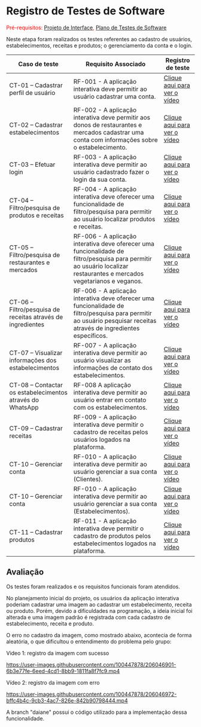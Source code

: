 # Registro de Testes de Software

<span style="color:red">Pré-requisitos: <a href="https://github.com/ICEI-PUC-Minas-PMV-ADS/pmv-ads-2022-2-e2-proj-int-t3-mundo-veg/blob/main/docs/04-Projeto%20de%20Interface.md"> Projeto de Interface</a>, <a href="https://github.com/ICEI-PUC-Minas-PMV-ADS/pmv-ads-2022-2-e2-proj-int-t3-mundo-veg/blob/main/docs/08-Plano%20de%20Testes%20de%20Software.md"> Plano de Testes de Software</a></span>

Neste etapa foram realizados os testes referentes ao cadastro de usuários, estabelecimentos, receitas e produtos; o gerenciamento da conta e o login. 

|Caso de teste    | Requisito Associado  | Registro de teste |
|------|-----------------------------------------|----|
|CT-01 – Cadastrar perfil de usuário| RF-001 - A aplicação interativa deve permitir ao usuário cadastrar uma conta. | <a href="https://user-images.githubusercontent.com/100734910/206000402-ba8155aa-f1f0-47ba-81a9-13f520223b4d.mp4">Clique aqui para ver o vídeo</a>  | 
|CT-02 – Cadastrar estabelecimentos| RF-002 - A aplicação interativa deve permitir aos donos de restaurantes e mercados cadastrar uma conta com informações sobre o estabelecimento. | <a href="https://user-images.githubusercontent.com/100734910/206016766-f870c2c2-16d9-4769-a8af-64a109e4e106.mp4">Clique aqui para ver o vídeo</a>  | 
|CT-03 – Efetuar login| RF-003 - A aplicação interativa deve permitir ao usuário cadastrado fazer o login da sua conta.  | <a href="https://user-images.githubusercontent.com/100734910/206018553-6934b395-ba5d-4fa9-9d58-417e1ea5d402.mp4">Clique aqui para ver o vídeo</a>  |
|CT-04 – Filtro/pesquisa de produtos e receitas| RF-004 - A aplicação interativa deve oferecer uma funcionalidade de filtro/pesquisa para permitir ao usuário localizar produtos e receitas.  | <a href="https://user-images.githubusercontent.com/98122346/199348281-acf92c2c-95e9-4f18-851e-bedc25423694.mp4">Clique aqui para ver o vídeo</a>|
|CT-05 – Filtro/pesquisa de restaurantes e mercados| RF-006 - A aplicação interativa deve oferecer uma funcionalidade de filtro/pesquisa para permitir ao usuário localizar restaurantes e mercados vegetarianos e veganos. | <a href="https://user-images.githubusercontent.com/100447878/204158538-f1285cfb-fc18-47ea-a675-71d1312d4d0d.mp4">Clique aqui para ver o vídeo</a>|
|CT-06 – Filtro/pesquisa de receitas através de ingredientes| RF-006 - A aplicação interativa deve oferecer uma funcionalidade de filtro/pesquisa para permitir ao usuário pesquisar receitas através de ingredientes específicos.  | <a href="https://user-images.githubusercontent.com/98122346/199348593-ba6758cc-486d-4c89-b9d9-2df0eaf71714.mp4">Clique aqui para ver o vídeo</a>|
|CT-07 – Visualizar informações dos estabelecimentos| RF-007 - A aplicação interativa deve permitir ao usuário visualizar as informações de contato dos estabelecimentos.  | <a href="https://user-images.githubusercontent.com/98122346/199348993-afbeb930-f98a-47bf-9744-e5fdf01fba5b.mp4">Clique aqui para ver o vídeo</a>|
|CT-08 – Contactar os estabelecimentos através do WhatsApp| RF-008 A aplicação interativa deve permitir ao usuário entrar em contato com os estabelecimentos.  | <a href="https://user-images.githubusercontent.com/98122346/203175409-3e5b2815-6f7f-450f-8986-3908ca8f14a1.mp4">Clique aqui para ver o vídeo</a>|
|CT-09 – Cadastrar receitas| RF-009 - A aplicação interativa deve permitir o cadastro de receitas pelos usuários logados na plataforma.  | <a href="https://user-images.githubusercontent.com/98122346/198107555-ad93774e-e4c9-4ebb-bd0a-60145d80a0c6.mp4">Clique aqui para ver o vídeo</a>  |
|CT-10 – Gerenciar conta| RF-010 - A aplicação interativa deve permitir ao usuário gerenciar a sua conta (Clientes). | <a href="https://user-images.githubusercontent.com/100447878/197886116-b7bb9a6a-93fb-4cf3-9218-afa99e5b18ca.mp4">Clique aqui para ver o vídeo</a>  |
|CT-10 – Gerenciar conta| RF-010 - A aplicação interativa deve permitir ao usuário gerenciar a sua conta (Estabelecimentos). | <a href="https://user-images.githubusercontent.com/100447878/204158228-85e7436c-d443-4309-b5d8-07a0edf33ae3.mp4">Clique aqui para ver o vídeo</a> |
|CT-11 – Cadastrar produtos| RF-011 - A aplicação interativa deve permitir o cadastro de produtos pelos estabelecimentos logados na plataforma. | <a href="https://user-images.githubusercontent.com/98122346/198107825-8908ebca-0686-4a1d-a1b6-f2694ea31e05.mp4">Clique aqui para ver o vídeo</a>  |


## Avaliação

Os testes foram realizados e os requisitos funcionais foram atendidos.

No planejamento inicial do projeto, os usuários da aplicação interativa poderiam cadastrar uma imagem ao cadastrar um estabelecimento, receita ou produto. Porém, devido a dificuldades na programação, a ideia inicial foi alterada e uma imagem padrão é registrada com cada cadastro de estabelecimento, receita e produto.

O erro no cadastro da imagem, como mostrado abaixo, acontecia de forma aleatória, o que dificultou o entendimento do problema pelo grupo:

Video 1: registro da imagem com sucesso

https://user-images.githubusercontent.com/100447878/206046901-6b3e77fe-6eed-4cd1-8bb9-1811fa8f7fc9.mp4

Vídeo 2: registro da imagem com erro

https://user-images.githubusercontent.com/100447878/206046972-bffc4b4c-9cb3-4ac7-826e-842b90798444.mp4

A branch "daiane" possui o código utilizado para a implementação dessa funcionalidade.
